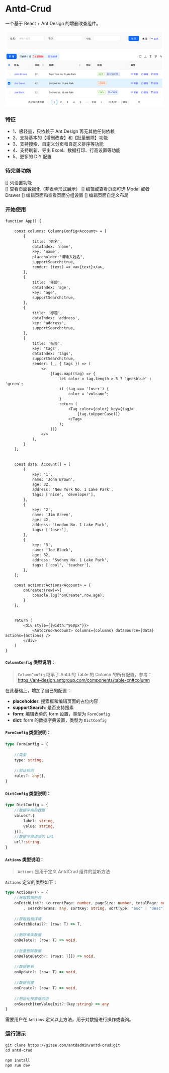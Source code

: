 # Antd-Crud

一个基于 React + Ant.Design 的增删改查组件。

![](./docs/assets/images/01.png)

### 特征

- 1、极轻量，只依赖于 Ant.Design 再无其他任何依赖
- 2、支持基本的【增删改查】和【批量删除】功能
- 3、支持搜索、自定义分页和自定义排序等功能
- 4、支持刷新、导出 Excel、数据打印、行高设置等功能
- 5、更多的 DIY 配置

### 待完善功能

[] 列设置功能  
[] 查看页面数据化（非表单形式展示）
[] 编辑或查看页面可选 Modal 或者 Drawer
[] 编辑页面和查看页面分组设置
[] 编辑页面自定义布局

### 开始使用

```tsx
function App() {

    const columns: ColumnsConfig<Account> = [
        {
            title: '姓名',
            dataIndex: 'name',
            key: 'name',
            placeholder:"请输入姓名",
            supportSearch:true,
            render: (text) => <a>{text}</a>,
        },
        {
            title: '年龄',
            dataIndex: 'age',
            key: 'age',
            supportSearch:true,
        },
        {
            title: '标题',
            dataIndex: 'address',
            key: 'address',
            supportSearch:true,
        },
        {
            title: '标签',
            key: 'tags',
            dataIndex: 'tags',
            supportSearch:true,
            render: (_, { tags }) => (
                <>
                    {tags.map((tag) => {
                        let color = tag.length > 5 ? 'geekblue' : 'green';
                        if (tag === 'loser') {
                            color = 'volcano';
                        }
                        return (
                            <Tag color={color} key={tag}>
                                {tag.toUpperCase()}
                            </Tag>
                        );
                    })}
                </>
            ),
        }
    ];


    const data: Account[] = [
        {
            key: '1',
            name: 'John Brown',
            age: 32,
            address: 'New York No. 1 Lake Park',
            tags: ['nice', 'developer'],
        },
        {
            key: '2',
            name: 'Jim Green',
            age: 42,
            address: 'London No. 1 Lake Park',
            tags: ['loser'],
        },
        {
            key: '3',
            name: 'Joe Black',
            age: 32,
            address: 'Sydney No. 1 Lake Park',
            tags: ['cool', 'teacher'],
        },
    ];

    const actions:Actions<Account> = {
        onCreate:(row)=>{
            console.log("onCreate",row.age);
        }
    };


    return (
        <div style={{width:"960px"}}>
            <AntdCrud<Account> columns={columns} dataSource={data} actions={actions} />
        </div>
    )
}
```

#### `ColumnConfig` 类型说明：

> `ColumnConfig` 继承了 Antd 的 Table 的 Column 的所有配置，参考：https://ant-design.antgroup.com/components/table-cn#column

在此基础上，增加了自己的配置：

* **placeholder**: 搜索框和编辑页面的占位内容
* **supportSearch**: 是否支持搜素
* **form**: 编辑表单的 form 设置，类型为 `FormConfig`
* **dict**: form 的数据字典设置，类型为 `DictConfig`


#### `FormConfig` 类型说明：

```ts
type FormConfig = {
    
    //类型
    type: string,

    //验证规则
    rules?: any[],
}
```


#### `DictConfig` 类型说明：

```ts
type DictConfig = {
    //数据字典的数据
    values?:{
        label: string,
        value: string,
    }[],
    //数据字典请求的 URL
    url?:string,
}
```


#### `Actions` 类型说明：

> `Actions` 是用于定义 AntdCrud 组件的监听方法

`Actions`  定义的类型如下：

```ts
type Actions<T> = {
    //获取数据列表
    onFetchList?: (currentPage: number, pageSize: number, totalPage: number
        , searchParams: any, sortKey: string, sortType: "asc" | "desc") => void,

    //获取数据详情
    onFetchDetail?: (row: T) => T,

    //删除单条数据
    onDelete?: (row: T) => void,

    //批量删除数据
    onDeleteBatch?: (rows: T[]) => void,

    //数据更新
    onUpdate?: (row: T) => void,

    //数据创建
    onCreate?: (row: T) => void,

    //初始化搜索框的值
    onSearchItemValueInit?:(key:string) => any
}
```
需要用户在 `Actions` 定义以上方法，用于对数据进行操作或查询。

### 运行演示

```shell
git clone https://gitee.com/antdadmin/antd-crud.git
cd antd-crud

npm install
npm run dev
```